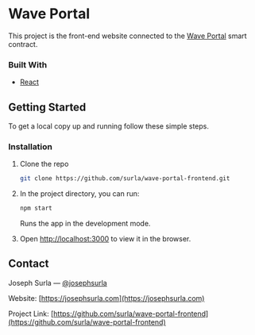 # Wave Portal

This project is the front-end website connected to the [Wave Portal](https://github.com/surla/my-wave-portal) smart contract.

### Built With

- [React](https://www.reactjs.org)

## Getting Started

To get a local copy up and running follow these simple steps.

### Installation

1. Clone the repo

   ```sh
   git clone https://github.com/surla/wave-portal-frontend.git
   ```

2. In the project directory, you can run:

   ```sh
   npm start
   ```

   Runs the app in the development mode.

3. Open [http://localhost:3000](http://localhost:3000) to view it in the browser.

## Contact

Joseph Surla — [@josephsurla](https://twitter.com/josephsurla)

Website: [https://josephsurla.com](https://josephsurla.com)

Project Link: [https://github.com/surla/wave-portal-frontend](https://github.com/surla/wave-portal-frontend)

